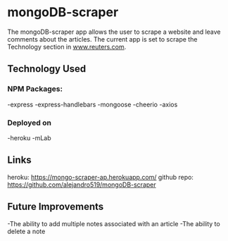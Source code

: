 # mongoDB-scraper

The mongoDB-scraper app allows the user to scrape a website and leave comments about the articles.
The current app is set to scrape the Technology section in www.reuters.com.

## Technology Used

### NPM Packages:
-express
-express-handlebars
-mongoose
-cheerio
-axios

### Deployed on
-heroku
-mLab

## Links
heroku: https://mongo-scraper-ap.herokuapp.com/
github repo: https://github.com/alejandro519/mongoDB-scraper

## Future Improvements
-The ability to add multiple notes associated with an article
-The ability to delete a note

